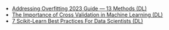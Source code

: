
- [Addressing Overfitting 2023 Guide — 13 Methods (DL)](https://towardsdatascience.com/addressing-overfitting-2023-guide-13-methods-8fd4e04fc8)
- [The Importance of Cross Validation in Machine Learning (DL)](https://towardsdatascience.com/the-importance-of-cross-validation-in-machine-learning-35b728bbce33)
- [7 Scikit-Learn Best Practices For Data Scientists (DL)](https://towardsdatascience.com/7-scikit-learn-best-practices-for-data-scientists-f232a6ed2756)
